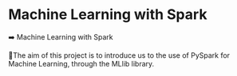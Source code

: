 # Machine Learning with Spark

➡️ Machine Learning with Spark 

🔸The aim of this project is to introduce us to the use of PySpark for Machine Learning, through the MLlib library.

```{tableofcontents}
```
